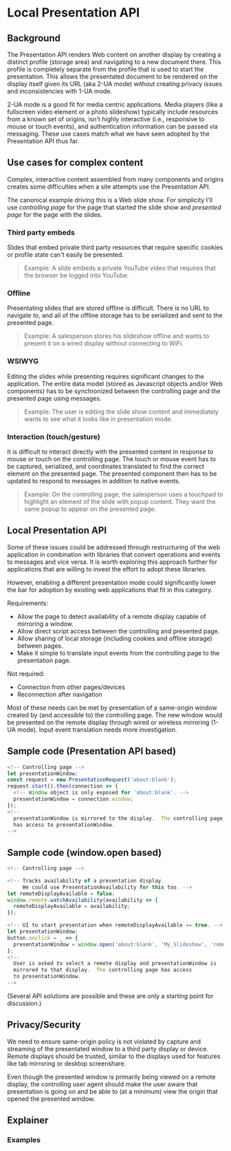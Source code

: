 # Local Presentation API

## Background

The Presentation API renders Web content on another display by creating a
distinct profile (storage area) and navigating to a new document there.  This
profile is completely separate from the profile that is used to start the
presentation.  This allows the presentated document to be rendered on the
display itself given its URL (aka 2-UA mode) without creating privacy issues and
inconsistencies with 1-UA mode.

2-UA mode is a good fit for media centric applications.  Media players (like a
fullscreen video element or a photo slideshow) typically include resources from
a known set of origins, isn't highly interactive (i.e., responsive to mouse or
touch events), and authentication information can be passed via messaging.
These use cases match what we have seen adopted by the Presentation API thus
far.

## Use cases for complex content

Complex, interactive content assembled from many components and origins creates
some difficulties when a site attempts use the Presentation API.

The canonical example driving this is a Web slide show.  For simplicity I'll use
_controlling page_ for the page that started the slide show and _presented page_
for the page with the slides.

### Third party embeds

Slides that embed private third party resources that require specific cookies or
profile state can't easily be presented.
  
> Example: A slide embeds a private YouTube video that requires that the browser
> be logged into YouTube.

### Offline
  
Presentating slides that are stored offline is difficult.  There is no URL to
navigate to, and all of the offline storage has to be serialized and sent to the
presented page.

> Example: A salesperson stores his slideshow offline and wants to present it on a
> wired display without connecting to WiFi.

### WSIWYG

Editing the slides while presenting requires significant changes to the
application.  The entire data model (stored as Javascript objects and/or Web
components) has to be synchronized between the controlling page and the
presented page using messages.

> Example: The user is editing the slide show content and immediately wants to
> see what it looks like in presentation mode.

### Interaction (touch/gesture)

It is difficult to interact directly with the presented content in response to
mouse or touch on the controlling page.  The touch or mouse event has to be
captured, serialized, and coordinates translated to find the correct element on
the presented page.  The presented component then has to be updated to respond
to messages in addition to native events.

>  Example: On the controlling page, the salesperson uses a touchpad to
>  highlight an element of the slide with popup content.  They want the same
>  popup to appear on the presented page.

## Local Presentation API

Some of these issues could be addressed through restructuring of the web
application in combination with libraries that convert operations and events to
messages and vice versa.  It is worth exploring this approach further for
applications that are willing to invest the effort to adopt these libraries.

However, enabling a different presentation mode could significantly lower the
bar for adoption by existing web applications that fit in this category.

Requirements:
  * Allow the page to detect availability of a remote display capable of
    mirroring a window.
  * Allow direct script access between the controlling and presented page.
  * Allow sharing of local storage (including cookies and offline storage)
    between pages.
  * Make it simple to translate input events from the controlling page to the
    presentation page.
    
Not required:
  * Connection from other pages/devices
  * Reconnection after navigation

Most of these needs can be met by presentation of a same-origin window created
by (and accessible to) the controlling page.  The new window would be presented
on the remote display through wired or wireless mirroring (1-UA mode).  Input
event translation needs more investigation.

## Sample code (Presentation API based)

```javascript
<!-- Controlling page -->
let presentationWindow;
const request = new PresentationRequest('about:blank');
request.start().then(connection => {
  <!-- Window object is only exposed for 'about:blank'. -->
  presentationWindow = connection.window;
});
<!--
  presentationWindow is mirrored to the display.  The controlling page
  has access to presentationWindow.
-->
```

## Sample code (window.open based)

```javascript
<!-- Controlling page -->

<!-- Tracks availability of a presentation display.
     We could use PresentationAvailability for this too. -->
let remoteDisplayAvailable = false;
window.remote.watchAvailability(availability => {
  remoteDisplayAvailable = availability;
});

<!-- UI to start presentation when remoteDisplayAvailable == true. -->
let presentationWindow;
button.onclick = _ => {
  presentationWindow = window.open('about:blank', 'My_Slideshow', 'remote=true');
};
<!-- 
  User is asked to select a remote display and presentationWindow is
  mirrored to that display.  The controlling page has access
  to presentationWindow.
-->
```

(Several API solutions are possible and these are only a starting point for
discussion.)

## Privacy/Security

We need to ensure same-origin policy is not violated by capture and streaming of
the presentated window to a third party display or device.  Remote displays
should be trusted, similar to the displays used for features like tab mirroring
or desktop screenshare.

Even though the presented window is primarily being viewed on a remote display,
the controlling user agent should make the user aware that presentation is going
on and be able to (at a minimum) view the origin that opened the presented
window.
## Explainer

### Examples
